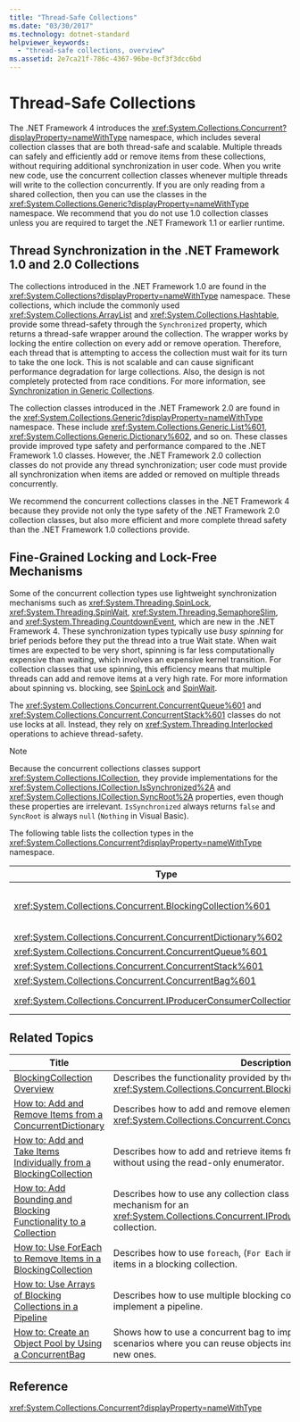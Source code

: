 ```yaml
---
title: "Thread-Safe Collections"
ms.date: "03/30/2017"
ms.technology: dotnet-standard
helpviewer_keywords: 
  - "thread-safe collections, overview"
ms.assetid: 2e7ca21f-786c-4367-96be-0cf3f3dcc6bd
---
```

# Thread-Safe Collections
The .NET Framework 4 introduces the <xref:System.Collections.Concurrent?displayProperty=nameWithType> namespace, which includes several collection classes that are both thread-safe and scalable. Multiple threads can safely and efficiently add or remove items from these collections, without requiring additional synchronization in user code. When you write new code, use the concurrent collection classes whenever multiple threads will write to the collection concurrently. If you are only reading from a shared collection, then you can use the classes in the <xref:System.Collections.Generic?displayProperty=nameWithType> namespace. We recommend that you do not use 1.0 collection classes unless you are required to target the .NET Framework 1.1 or earlier runtime.  
  
## Thread Synchronization in the .NET Framework 1.0 and 2.0 Collections  
 The collections introduced in the .NET Framework 1.0 are found in the <xref:System.Collections?displayProperty=nameWithType> namespace. These collections, which include the commonly used <xref:System.Collections.ArrayList> and <xref:System.Collections.Hashtable>, provide some thread-safety through the `Synchronized` property, which returns a thread-safe wrapper around the collection. The wrapper works by locking the entire collection on every add or remove operation. Therefore, each thread that is attempting to access the collection must wait for its turn to take the one lock. This is not scalable and can cause significant performance degradation for large collections. Also, the design is not completely protected from race conditions. For more information, see [Synchronization in Generic Collections](https://blogs.msdn.microsoft.com/bclteam/2005/03/15/synchronization-in-generic-collections-brian-grunkemeyer/).  
  
 The collection classes introduced in the .NET Framework 2.0 are found in the <xref:System.Collections.Generic?displayProperty=nameWithType> namespace. These include <xref:System.Collections.Generic.List%601>, <xref:System.Collections.Generic.Dictionary%602>, and so on. These classes provide improved type safety and performance compared to the .NET Framework 1.0 classes. However, the .NET Framework 2.0 collection classes do not provide any thread synchronization; user code must provide all synchronization when items are added or removed on multiple threads concurrently.  
  
 We recommend the concurrent collections classes in the .NET Framework 4 because they provide not only the type safety of the .NET Framework 2.0 collection classes, but also more efficient and more complete thread safety than the .NET Framework 1.0 collections provide.  
  
## Fine-Grained Locking and Lock-Free Mechanisms  
 Some of the concurrent collection types use lightweight synchronization mechanisms such as <xref:System.Threading.SpinLock>, <xref:System.Threading.SpinWait>, <xref:System.Threading.SemaphoreSlim>, and <xref:System.Threading.CountdownEvent>, which are new in the .NET Framework 4. These synchronization types typically use *busy spinning* for brief periods before they put the thread into a true Wait state. When wait times are expected to be very short, spinning is far less computationally expensive than waiting, which involves an expensive kernel transition. For collection classes that use spinning, this efficiency means that multiple threads can add and remove items at a very high rate. For more information about spinning vs. blocking, see [SpinLock](../../../../docs/standard/threading/spinlock.md) and [SpinWait](../../../../docs/standard/threading/spinwait.md).  
  
 The <xref:System.Collections.Concurrent.ConcurrentQueue%601> and <xref:System.Collections.Concurrent.ConcurrentStack%601> classes do not use locks at all. Instead, they rely on <xref:System.Threading.Interlocked> operations to achieve thread-safety.  
  
> [!NOTE]
> Because the concurrent collections classes support <xref:System.Collections.ICollection>, they provide implementations for the <xref:System.Collections.ICollection.IsSynchronized%2A> and <xref:System.Collections.ICollection.SyncRoot%2A> properties, even though these properties are irrelevant. `IsSynchronized` always returns `false` and `SyncRoot` is always `null` (`Nothing` in Visual Basic).  
  
 The following table lists the collection types in the <xref:System.Collections.Concurrent?displayProperty=nameWithType> namespace.  
  
|Type|Description|  
|----------|-----------------|  
|<xref:System.Collections.Concurrent.BlockingCollection%601>|Provides bounding and blocking functionality for any type that implements <xref:System.Collections.Concurrent.IProducerConsumerCollection%601>. For more information, see [BlockingCollection Overview](../../../../docs/standard/collections/thread-safe/blockingcollection-overview.md).|  
|<xref:System.Collections.Concurrent.ConcurrentDictionary%602>|Thread-safe implementation of a dictionary of key-value pairs.|  
|<xref:System.Collections.Concurrent.ConcurrentQueue%601>|Thread-safe implementation of a FIFO (first-in, first-out) queue.|  
|<xref:System.Collections.Concurrent.ConcurrentStack%601>|Thread-safe implementation of a LIFO (last-in, first-out) stack.|  
|<xref:System.Collections.Concurrent.ConcurrentBag%601>|Thread-safe implementation of an unordered collection of elements.|  
|<xref:System.Collections.Concurrent.IProducerConsumerCollection%601>|The interface that a type must implement to be used in a `BlockingCollection`.|  
  
## Related Topics  
  
|Title|Description|  
|-----------|-----------------|  
|[BlockingCollection Overview](../../../../docs/standard/collections/thread-safe/blockingcollection-overview.md)|Describes the functionality provided by the <xref:System.Collections.Concurrent.BlockingCollection%601> type.|  
|[How to: Add and Remove Items from a ConcurrentDictionary](../../../../docs/standard/collections/thread-safe/how-to-add-and-remove-items.md)|Describes how to add and remove elements from a <xref:System.Collections.Concurrent.ConcurrentDictionary%602>|  
|[How to: Add and Take Items Individually from a BlockingCollection](../../../../docs/standard/collections/thread-safe/how-to-add-and-take-items.md)|Describes how to add and retrieve items from a blocking collection without using the read-only enumerator.|  
|[How to: Add Bounding and Blocking Functionality to a Collection](../../../../docs/standard/collections/thread-safe/how-to-add-bounding-and-blocking.md)|Describes how to use any collection class as the underlying storage mechanism for an <xref:System.Collections.Concurrent.IProducerConsumerCollection%601> collection.|  
|[How to: Use ForEach to Remove Items in a BlockingCollection](../../../../docs/standard/collections/thread-safe/how-to-use-foreach-to-remove.md)|Describes how to use `foreach`, (`For Each` in Visual Basic) to remove all items in a blocking collection.|  
|[How to: Use Arrays of Blocking Collections in a Pipeline](../../../../docs/standard/collections/thread-safe/how-to-use-arrays-of-blockingcollections.md)|Describes how to use multiple blocking collections at the same time to implement a pipeline.|  
|[How to: Create an Object Pool by Using a ConcurrentBag](../../../../docs/standard/collections/thread-safe/how-to-create-an-object-pool.md)|Shows how to use a concurrent bag to improve performance in scenarios where you can reuse objects instead of continually creating new ones.|  
  
## Reference  
 <xref:System.Collections.Concurrent?displayProperty=nameWithType>
